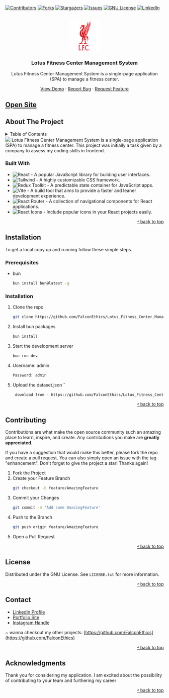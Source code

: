 <a name="readme-top"></a>
[![Contributors][contributors-shield]][contributors-url]
[![Forks][forks-shield]][forks-url]
[![Stargazers][stars-shield]][stars-url]
[![Issues][issues-shield]][issues-url]
[![GNU License][license-shield]][license-url]
[![LinkedIn][linkedin-shield]][linkedin-url]

<!-- PROJECT LOGO -->
<br />
<div align="center">
  <a href="https://github.com/FalconEthics/Lotus_Fitness_Center_Management_System">
    <img src="src/assets/logo.png" alt="Logo" width="100" height="100">
  </a>

<h3 align="center">Lotus Fitness Center Management System</h3>

  <p align="center">
    Lotus Fitness Center Management System is a single-page application (SPA) to manage a fitness center.
  <p align="center">
    <a href="https://lotus-fitness-center-management-system.vercel.app/">View Demo</a>
    ·
    <a href="https://github.com/FalconEthics/Lotus_Fitness_Center_Management_System/issues">Report Bug</a>
    ·
    <a href="https://github.com/FalconEthics/Lotus_Fitness_Center_Management_System/issues">Request Feature</a>
  </p>
</div>

## <a href="https://lotus-fitness-center-management-system.vercel.app/">Open Site</a>

<!-- ABOUT THE PROJECT -->

## About The Project

<details>
  <summary>Table of Contents</summary>
  <ol>
    <li>
      <a href="#about-the-project">About The Project</a>
      <ul>
        <li><a href="#built-with">Built With</a></li>
      </ul>
    </li>
    <li><a href="#installation">Installation</a></li>
    <li><a href="#contributing">Contributing</a></li>
    <li><a href="#license">License</a></li>
    <li><a href="#contact">Contact</a></li>
    <li><a href="#acknowledgments">Acknowledgments</a></li>
  </ol>
</details>

<img src="src/assets/screenshot.png">
Lotus Fitness Center Management System is a single-page application (SPA) to manage a fitness center. This project was
initially a task given by a company to assess my coding skills in frontend.

### Built With

* ![React][React.com] - A popular JavaScript library for building user interfaces.
* ![Tailwind][Tailwind.com] - A highly customizable CSS framework.
* ![Redux Toolkit][ReduxToolkit.com] - A predictable state container for JavaScript apps.
* ![Vite][Vite.com] - A build tool that aims to provide a faster and leaner development experience.
* ![React Router][ReactRouter.com] - A collection of navigational components for React applications.
* ![React Icons][ReactIcons.com] - Include popular icons in your React projects easily.

<p align="right"><a href="#readme-top">˄ back to top</a></p>

<!-- INSTALLATION -->

## Installation

To get a local copy up and running follow these simple steps.

### Prerequisites

- bun
  ```sh
  bun install bun@latest -g
  ```

### Installation

1. Clone the repo
   ```sh
   git clone https://github.com/FalconEthics/Lotus_Fitness_Center_Management_System.git
   ```
2. Install bun packages
   ```sh
   bun install
   ```
3. Start the development server
   ```sh
   bun run dev
   ```

4. Username: admin

   ```sh
   Password: admin
   ```
5. Upload the dataset.json
ˆ
   ```sh
    download from - https://github.com/FalconEthics/Lotus_Fitness_Center_Management_System/blob/main/public/dataset.json
   ```

<p align="right"><a href="#readme-top">˄ back to top</a></p>

<!-- CONTRIBUTING -->

## Contributing

Contributions are what make the open source community such an amazing place to learn, inspire, and create. Any
contributions you make are **greatly appreciated**.

If you have a suggestion that would make this better, please fork the repo and create a pull request. You can also
simply open an issue with the tag "enhancement".
Don't forget to give the project a star! Thanks again!

1. Fork the Project
2. Create your Feature Branch
   ```sh
   git checkout -b feature/AmazingFeature
   ```
3. Commit your Changes
   ```sh
   git commit -m 'Add some AmazingFeature'
   ```
4. Push to the Branch
   ```sh
   git push origin feature/AmazingFeature
   ```
5. Open a Pull Request

<p align="right"><a href="#readme-top">˄ back to top</a></p>

<!-- LICENSE -->

## License

Distributed under the GNU License. See `LICENSE.txt` for more information.

<p align="right"><a href="#readme-top">˄ back to top</a></p>

<!-- CONTACT -->

## Contact

<ul>
<li><a href="https://www.linkedin.com/in/soumik-das-profile/"> LinkedIn Profile</a></li>
<li><a href="https://mrsoumikdas.com/"> Portfolio Site</a></li>
<li><a href="https://www.instagram.com/account.soumik.das/"> Instagram Handle</a></li>
</ul>

~ wanna checkout my other projects: [https://github.com/FalconEthics](https://github.com/FalconEthics)

<p align="right"><a href="#readme-top">˄ back to top</a></p>

<!-- ACKNOWLEDGMENTS -->

## Acknowledgments

Thank you for considering my application. I am excited about the possibility of contributing to your team and furthering
my career

<p align="right"><a href="#readme-top">˄ back to top</a></p>

<!-- MARKDOWN LINKS & IMAGES -->
<!-- https://www.markdownguide.org/basic-syntax/#reference-style-links -->

[contributors-shield]: https://img.shields.io/github/contributors/FalconEthics/Lotus_Fitness_Center_Management_System.svg?style=for-the-badge

[contributors-url]: https://github.com/FalconEthics/Lotus_Fitness_Center_Management_System/graphs/contributors

[forks-shield]: https://img.shields.io/github/forks/FalconEthics/Lotus_Fitness_Center_Management_System.svg?style=for-the-badge

[forks-url]: https://github.com/FalconEthics/Lotus_Fitness_Center_Management_System/network/members

[stars-shield]: https://img.shields.io/github/stars/FalconEthics/Lotus_Fitness_Center_Management_System.svg?style=for-the-badge

[stars-url]: https://github.com/FalconEthics/Lotus_Fitness_Center_Management_System/stargazers

[issues-shield]: https://img.shields.io/github/issues/FalconEthics/Lotus_Fitness_Center_Management_System.svg?style=for-the-badge

[issues-url]: https://github.com/FalconEthics/Lotus_Fitness_Center_Management_System/issues

[license-shield]: https://img.shields.io/github/license/FalconEthics/Lotus_Fitness_Center_Management_System.svg?style=for-the-badge

[license-url]: https://github.com/FalconEthics/Lotus_Fitness_Center_Management_System/blob/main/LICENSE

[linkedin-shield]: https://img.shields.io/badge/-LinkedIn-black.svg?style=for-the-badge&logo=linkedin&colorB=555

[linkedin-url]: https://www.linkedin.com/in/soumik-das-profile/

[product-screenshot]: ./screenshot1.png

[React.com]: https://img.shields.io/badge/React-0187ce?style=for-the-badge&logo=react&logoColor=white

[Tailwind.com]: https://img.shields.io/badge/tailwind_css-7df9ff?style=for-the-badge&logo=tailwindcss&logoColor=white

[ReduxToolkit.com]: https://img.shields.io/badge/Redux_Toolkit-764abc?style=for-the-badge&logo=redux&logoColor=white

[Vite.com]: https://img.shields.io/badge/Vite-646cff?style=for-the-badge&logo=vite&logoColor=white

[ReactRouter.com]: https://img.shields.io/badge/React_Router-CA4245?style=for-the-badge&logo=react-router&logoColor=white

[ReactIcons.com]: https://img.shields.io/badge/React_Icons-61DAFB?style=for-the-badge&logo=react&logoColor=white

